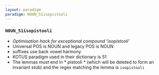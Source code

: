 ```yaml
---
layout: paradigm
paradigm: NOUN_51isopistooli
---
```

### ` NOUN_51isopistooli `

* _Optimisation hack for exceptional compound ’isopistooli’_
* Universal POS is NOUN and legacy POS is NOUN
* suffixes use back vowel harmony
* KOTUS paradigm used in their dictionary is 51
* The lemmas must end in * pistooli * (which will be deleted to form an invariant stub) and the regex matching the lemma is ` isopistooli `
